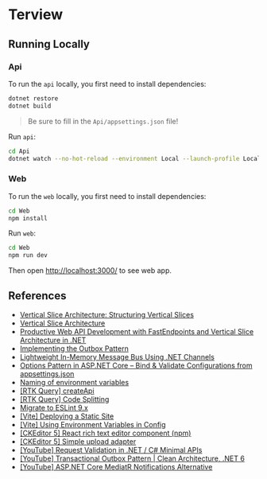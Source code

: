 # Terview

## Running Locally

### Api

To run the `api` locally, you first need to install dependencies:

```sh
dotnet restore
dotnet build
```

> Be sure to fill in the `Api/appsettings.json` file!

Run `api`:

```sh
cd Api
dotnet watch --no-hot-reload --environment Local --launch-profile Local
```

### Web

To run the `web` locally, you first need to install dependencies:

```sh
cd Web
npm install
```

Run `web`:

```sh
cd Web
npm run dev
```

Then open [http://localhost:3000/](http://localhost:3000/) to see web app.

## References

- [Vertical Slice Architecture: Structuring Vertical Slices](https://www.milanjovanovic.tech/blog/vertical-slice-architecture-structuring-vertical-slices)
- [Vertical Slice Architecture](https://www.milanjovanovic.tech/blog/vertical-slice-architecture)
- [Productive Web API Development with FastEndpoints and Vertical Slice Architecture in .NET](https://antondevtips.com/blog/productive-web-api-development-with-fast-endpoints-and-vertical-slice-architecture-in-dotnet)
- [Implementing the Outbox Pattern](https://www.milanjovanovic.tech/blog/implementing-the-outbox-pattern)
- [Lightweight In-Memory Message Bus Using .NET Channels](https://www.milanjovanovic.tech/blog/lightweight-in-memory-message-bus-using-dotnet-channels)
- [Options Pattern in ASP.NET Core – Bind & Validate Configurations from appsettings.json](https://codewithmukesh.com/blog/options-pattern-in-aspnet-core/)
- [Naming of environment variables](https://learn.microsoft.com/en-us/aspnet/core/fundamentals/configuration/?view=aspnetcore-8.0#naming-of-environment-variables)
- [[RTK Query] createApi](https://redux-toolkit.js.org/rtk-query/api/createApi)
- [[RTK Query] Code Splitting](https://redux-toolkit.js.org/rtk-query/usage/code-splitting)
- [Migrate to ESLint 9.x](https://medium.com/ekino-france/migrate-to-eslint-9-x-29727f790249)
- [[Vite] Deploying a Static Site](https://vite.dev/guide/static-deploy)
- [[Vite] Using Environment Variables in Config](https://vite.dev/config/#using-environment-variables-in-config)
- [[CKEditor 5] React rich text editor component (npm)](https://ckeditor.com/docs/ckeditor5/latest/getting-started/installation/self-hosted/react/react-default-npm.html)
- [[CKEditor 5] Simple upload adapter](https://ckeditor.com/docs/ckeditor5/latest/features/images/image-upload/simple-upload-adapter.html)
- [[YouTube] Request Validation in .NET / C# Minimal APIs](https://www.youtube.com/watch?v=1qJTVcR1VN8)
- [[YouTube] Transactional Outbox Pattern | Clean Architecture, .NET 6](https://www.youtube.com/watch?v=XALvnX7MPeo)
- [[YouTube] ASP.NET Core MediatR Notifications Alternative](https://www.youtube.com/watch?v=G8lnnaGhmFI)
